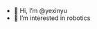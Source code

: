 - 👋 Hi, I’m @yexinyu
- 👀 I’m interested in robotics

<!---
yexinyu/yexinyu is a ✨ special ✨ repository because its `README.md` (this file) appears on your GitHub profile.
You can click the Preview link to take a look at your changes.
--->

